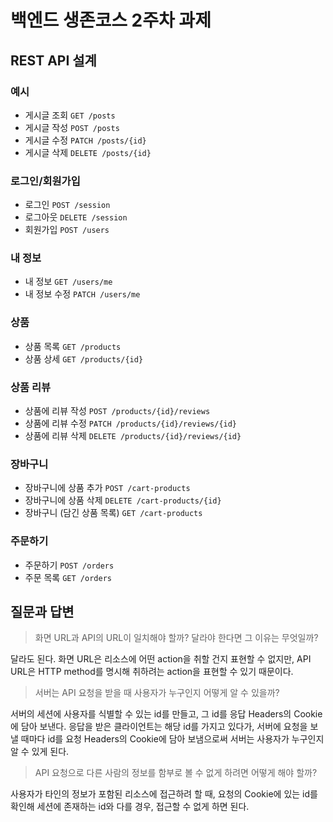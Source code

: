 # 백엔드 생존코스 2주차 과제

## REST API 설계

### 예시

- 게시글 조회 `GET /posts`
- 게시글 작성 `POST /posts`
- 게시글 수정 `PATCH /posts/{id}`
- 게시글 삭제 `DELETE /posts/{id}`

### 로그인/회원가입

- 로그인 `POST /session`
- 로그아웃 `DELETE /session`
- 회원가입 `POST /users`

### 내 정보

- 내 정보 `GET /users/me`
- 내 정보 수정 `PATCH /users/me`

### 상품

- 상품 목록 `GET /products`
- 상품 상세 `GET /products/{id}`

### 상품 리뷰

- 상품에 리뷰 작성 `POST /products/{id}/reviews`
- 상품에 리뷰 수정 `PATCH /products/{id}/reviews/{id}`
- 상품에 리뷰 삭제 `DELETE /products/{id}/reviews/{id}`

### 장바구니

- 장바구니에 상품 추가 `POST /cart-products`
- 장바구니에 상품 삭제 `DELETE /cart-products/{id}`
- 장바구니 (담긴 상품 목록) `GET /cart-products`

### 주문하기

- 주문하기 `POST /orders`
- 주문 목록 `GET /orders`

## 질문과 답변

> 화면 URL과 API의 URL이 일치해야 할까? 달라야 한다면 그 이유는 무엇일까?

달라도 된다. 화면 URL은 리소스에 어떤 action을 취할 건지 표현할 수 없지만,
API URL은 HTTP method를 명시해 취하려는 action을 표현할 수 있기 때문이다.

> 서버는 API 요청을 받을 때 사용자가 누구인지 어떻게 알 수 있을까?

서버의 세션에 사용자를 식별할 수 있는 id를 만들고, 그 id를 응답 Headers의 Cookie에 담아 보낸다.
응답을 받은 클라이언트는 해당 id를 가지고 있다가, 서버에 요청을 보낼 때마다 id를 요청 Headers의 Cookie에 담아 보냄으로써
서버는 사용자가 누구인지 알 수 있게 된다.

> API 요청으로 다른 사람의 정보를 함부로 볼 수 없게 하려면 어떻게 해야 할까?

사용자가 타인의 정보가 포함된 리소스에 접근하려 할 때,
요청의 Cookie에 있는 id를 확인해 세션에 존재하는 id와 다를 경우,
접근할 수 없게 하면 된다.